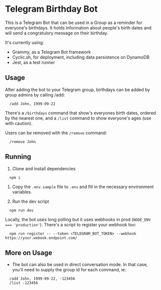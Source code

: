 # Telegram Birthday Bot

This is a Telegram Bot that can be used in a Group as a reminder for everyone's birthdays.
It holds information about people's birth dates and will send a congratulory message on their birthday.

It's currently using:

 - Grammy, as a Telegram Bot framework
 - Cyclic.sh, for deployment, including data persistence on DynamoDB
 - Jest, as a test runner

## Usage

After adding the bot to your Telegram group, birthdays can be added by group admins by calling /add:

```
  /add John, 1999-09-22
```

There's a `/birthdays` command that show's everyones birth dates, ordered by the nearest one, and a `/list` command to show everyone's ages (use with caution).

Users can be removed with the `/remove` command:

```
  /remove John
```

## Running

1. Clone and install dependencies

  ```
    npm i
  ```

1. Copy the `.env.sample` file to `.env` and fill in the necessary environment variables.

1. Run the dev script

  ```
    npm run dev
  ```

Locally, the bot uses long polling but it uses webhooks in prod (`NODE_ENV === 'production'`). There's a script to register your webhook too:

```
  npm run register -- --token <TELEGRAM_BOT_TOKEN> --webhook https://your.webook.endpoint.com/
```

## More on Usage

 - The bot can also be used in direct conversation mode. In that case, you'll need to supply the group id for each command, ie:

```
  /add John, 1999-09-22, -123456
  /list -123456
```
